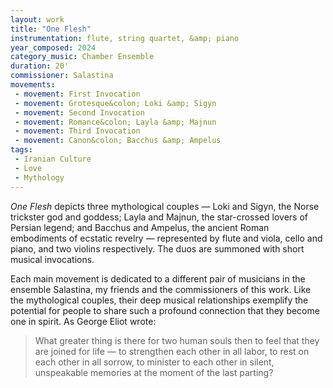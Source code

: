 ```yaml
---
layout: work
title: "One Flesh"
instrumentation: flute, string quartet, &amp; piano
year_composed: 2024
category_music: Chamber Ensemble
duration: 20'
commissioner: Salastina
movements:
 - movement: First Invocation
 - movement: Grotesque&colon; Loki &amp; Sigyn
 - movement: Second Invocation
 - movement: Romance&colon; Layla &amp; Majnun
 - movement: Third Invocation
 - movement: Canon&colon; Bacchus &amp; Ampelus
tags: 
 - Iranian Culture
 - Love
 - Mythology
---
```


_One Flesh_ depicts three mythological couples — Loki and Sigyn, the Norse trickster god and goddess; Layla and Majnun, the star-crossed lovers of Persian legend; and Bacchus and Ampelus, the ancient Roman embodiments of ecstatic revelry — represented by flute and viola, cello and piano, and two violins respectively. The duos are summoned with short musical invocations.

Each main movement is dedicated to a different pair of musicians in the ensemble Salastina, my friends and the commissioners of this work. Like the mythological couples, their deep musical relationships exemplify the potential for people to share such a profound connection that they become one in spirit. As George Eliot wrote: 

<blockquote>
<p>
<span class="teaser">What greater thing is there for two human souls then to feel that they are joined for life — to strengthen each other in all labor, to rest on each other in all sorrow, to minister to each other in silent, unspeakable memories at the moment of the last parting?</span>
</p>
</blockquote>